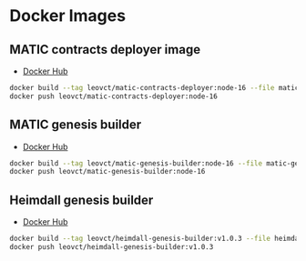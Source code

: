 # Docker Images

## MATIC contracts deployer image

- [Docker Hub](https://hub.docker.com/r/leovct/matic-contracts-deployer)

```bash
docker build --tag leovct/matic-contracts-deployer:node-16 --file matic-contracts-deployer.Dockerfile .
docker push leovct/matic-contracts-deployer:node-16
```

## MATIC genesis builder

- [Docker Hub](https://hub.docker.com/r/leovct/matic-genesis-builder)

```bash
docker build --tag leovct/matic-genesis-builder:node-16 --file matic-genesis-builder.Dockerfile .
docker push leovct/matic-genesis-builder:node-16
```

## Heimdall genesis builder

- [Docker Hub](https://hub.docker.com/r/leovct/heimdall-genesis-builder)

```bash
docker build --tag leovct/heimdall-genesis-builder:v1.0.3 --file heimdall-genesis-builder.Dockerfile .
docker push leovct/heimdall-genesis-builder:v1.0.3
```
